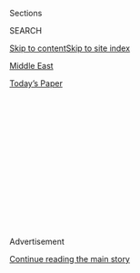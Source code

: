 <div id="app">

<div>

<div>

<div>

<div class="NYTAppHideMasthead css-1q2w90k e1suatyy0">

<div class="section css-ui9rw0 e1suatyy2">

<div class="css-eph4ug er09x8g0">

<div class="css-6n7j50">

</div>

<span class="css-1dv1kvn">Sections</span>

<div class="css-10488qs">

<span class="css-1dv1kvn">SEARCH</span>

</div>

[Skip to content](#site-content)[Skip to site index](#site-index)

</div>

<div id="masthead-section-label" class="css-1wr3we4 eaxe0e00">

[Middle
East](https://www.nytimes.com/section/world/middleeast)

</div>

<div class="css-10698na e1huz5gh0">

</div>

</div>

<div id="masthead-bar-one" class="section hasLinks css-15hmgas e1csuq9d3">

<div class="css-uqyvli e1csuq9d0">

</div>

<div class="css-1uqjmks e1csuq9d1">

</div>

<div class="css-9e9ivx">

[](https://myaccount.nytimes.com/auth/login?response_type=cookie&client_id=vi)

</div>

<div class="css-1bvtpon e1csuq9d2">

[Today’s
Paper](https://www.nytimes.com/section/todayspaper)

</div>

</div>

</div>

</div>

<div data-aria-hidden="false">

<div id="site-content" data-role="main">

<div>

<div class="css-1aor85t" style="opacity:0.000000001;z-index:-1;visibility:hidden">

<div class="css-1hqnpie">

<div class="css-epjblv">

<span class="css-17xtcya">[Middle
East](/section/world/middleeast)</span><span class="css-x15j1o">|</span><span class="css-fwqvlz">Arc
of a Failed Deal: How Nine Months of Mideast Talks Ended in
Disarray</span>

</div>

<div class="css-k008qs">

<div class="css-1iwv8en">

<span class="css-18z7m18"></span>

<div>

</div>

</div>

<span class="css-1n6z4y">https://nyti.ms/1nAGzeq</span>

<div class="css-1705lsu">

<div class="css-4xjgmj">

<div class="css-4skfbu" data-role="toolbar" data-aria-label="Social Media Share buttons, Save button, and Comments Panel with current comment count" data-testid="share-tools">

  - 
  - 
  - 
  - 
    
    <div class="css-6n7j50">
    
    </div>

  - 

</div>

</div>

</div>

</div>

</div>

</div>

<div class="css-13pd83m">

</div>

<div id="top-wrapper" class="css-1sy8kpn">

<div id="top-slug" class="css-l9onyx">

Advertisement

</div>

[Continue reading the main
story](#after-top)

<div class="ad top-wrapper" style="text-align:center;height:100%;display:block;min-height:250px">

<div id="top" class="place-ad" data-position="top" data-size-key="top">

</div>

</div>

<div id="after-top">

</div>

</div>

<div id="sponsor-wrapper" class="css-1hyfx7x">

<div id="sponsor-slug" class="css-19vbshk">

Supported by

</div>

[Continue reading the main
story](#after-sponsor)

<div id="sponsor" class="ad sponsor-wrapper" style="text-align:center;height:100%;display:block">

</div>

<div id="after-sponsor">

</div>

</div>

<div class="css-1vkm6nb ehdk2mb0">

# Arc of a Failed Deal: How Nine Months of Mideast Talks Ended in Disarray

</div>

<div class="css-79elbk" data-testid="photoviewer-wrapper">

<div class="css-z3e15g" data-testid="photoviewer-wrapper-hidden">

</div>

<div class="css-1a48zt4 ehw59r15" data-testid="photoviewer-children">

![<span class="css-16f3y1r e13ogyst0" data-aria-hidden="true">Secretary
of State John Kerry with President Mahmoud Abbas of the Palestinian
Authority in Amman, Jordan, in March, one of their 34 meetings over nine
months of
negotiations.</span><span class="css-cnj6d5 e1z0qqy90" itemprop="copyrightHolder"><span class="css-1ly73wi e1tej78p0">Credit...</span><span><span>Jacquelyn
Martin/Agence France-Presse — Getty
Images</span></span></span>](https://static01.nyt.com/images/2014/04/29/world/RECONSTRUCT/RECONSTRUCT-articleLarge.jpg?quality=75&auto=webp&disable=upscale)

</div>

</div>

<div class="css-xt80pu e12qa4dv0">

<div class="css-18e8msd">

<div class="css-vp77d3 epjyd6m0">

<div class="css-1baulvz">

By [<span class="css-1baulvz" itemprop="name">Jodi
Rudoren</span>](http://www.nytimes.com/by/jodi-rudoren) and
[<span class="css-1baulvz last-byline" itemprop="name">Isabel
Kershner</span>](https://www.nytimes.com/by/isabel-kershner)

</div>

</div>

  - April 28,
    2014

  - 
    
    <div class="css-4xjgmj">
    
    <div class="css-d8bdto" data-role="toolbar" data-aria-label="Social Media Share buttons, Save button, and Comments Panel with current comment count" data-testid="share-tools">
    
      - 
      - 
      - 
      - 
        
        <div class="css-6n7j50">
        
        </div>
    
      - 
    
    </div>
    
    </div>

</div>

</div>

<div class="section meteredContent css-1r7ky0e" name="articleBody" itemprop="articleBody">

<div class="css-1fanzo5 StoryBodyCompanionColumn">

<div class="css-53u6y8">

JERUSALEM — There were late-night video conferences with Secretary of
State John Kerry, including one from beneath mosquito netting in an
Indonesian hotel. Mr. Kerry met a total of 34 times with President
Mahmoud Abbas of the Palestinian Authority, and about twice that with
Prime Minister Benjamin Netanyahu of Israel.

Israeli and Palestinian representatives were summoned for talks in
Amman, Jordan; Davos, Switzerland; London; Munich; Paris; Rome; and
Washington. And Mr. Kerry’s peace envoy, Martin S. Indyk, trekked with a
Palestinian leader to ancient ruins in Jericho.

In the last few weeks, even as both sides took steps that undermined the
process, Mr. Kerry and his team produced a new package of incentives,
including Palestinian autonomy for planning and zoning in
Israeli-controlled parts of the West Bank. All sides left a meeting last
Tuesday optimistic.

The talks nonetheless
[collapsed](http://www.nytimes.com/2014/04/26/world/middleeast/collapse-of-peace-talks-leaves-israel-in-precarious-position.html?hpw&amp;rref=world)
two days later. Mr. Kerry has his share of the blame, at times leaving
Israeli and Palestinian leaders with disparate understandings that would
lead to later blowups and, toward the end, pushing beyond the White
House’s comfort zone to create a new layer of internal negotiations that
slowed events down.

</div>

</div>

<div class="css-1fanzo5 StoryBodyCompanionColumn">

<div class="css-53u6y8">

But Mr. Netanyahu refused to risk alienating Israel’s right wing by
restraining construction in West Bank and East Jerusalem settlements;
about 13,000 new units moved forward during the talks. Mr. Abbas,
looking for a dignified exit from the public stage and furious over the
settlement building, never responded to the ideas Mr. Kerry’s team had
formulated for a framework to guide further negotiations.

Ultimately, the latest round proved the perennial truth with Middle East
peacemaking: Washington cannot force an agreement if the parties are
unwilling.

“It’s part of the pathology of the Israeli-Palestinian relationship that
what one side demands the other side has a predisposition to reject,”
said an American official knowledgeable about the negotiations, speaking
on the condition of anonymity under White House dictate. “It’s one of
the reasons that it’s so difficult to sustain negotiations, never mind
get an agreement.”

Mr. Kerry set the lofty goal last July “to achieve a final-status
agreement over the course of the next nine months.” Instead, as that
deadline passes Tuesday, Israeli and Palestinian leaders are preparing a
battery of punitive measures and unilateral steps that could spiral into
the dissolution of the Palestinian Authority, bringing one of the
world’s most intractable conflicts to a new low.

After [the pact signed last
week](http://www.nytimes.com/2014/04/24/world/middleeast/palestinian-factions-announce-deal-on-unity-government.html?hpw&amp;rref=world)
by the Palestine Liberation Organization and the militant Islamic
faction Hamas led Israel to halt the talks, President Obama said Friday
it may be time for a pause in American intervention.

</div>

</div>

<div class="css-1fanzo5 StoryBodyCompanionColumn">

<div class="css-53u6y8">

“I’ve been going through some soul-searching: Why, if we both say
two-state solution, what’s gone wrong?” Saeb Erekat, the chief
Palestinian negotiator, asked in an interview Monday. “My only answer is
we have failed to sit and agree on a map on borders of the two states.
Everything else will be a domino effect.”

Mr. Erekat’s Israeli counterpart, Tzipi Livni, acknowledged that
continued settlement construction was a problem, but said the
Palestinians knew it was coming. Twice in April, she pointed out, even
as details of new deals were being completed, the Palestinians surprised
Israel and Washington, [first by joining 15 international
conventions](http://www.nytimes.com/2014/04/02/world/middleeast/jonathan-pollard.html "Times article.")
to protest Israel’s failure to release a promised fourth batch of
prisoners, and last week by reconciling with Hamas.

“When you make an agreement with somebody, if he says to you, ‘Listen,
I’m going to pay, but it’s going to take some time,’ ” Ms. Livni said,
“if you want the deal and if you really want to continue negotiations,
you wait.”

The nine-month talks, likened from the beginning to a pregnancy, broke
roughly into three trimesters. First were about 20 bilateral meetings in
which both Israeli and Palestinian negotiators failed to budge from
their opening, maximalist positions. Then, after settlement
announcements prompted the resignation of one Palestinian negotiator,
those unproductive sessions were replaced in November with so-called
proximity talks between each side and the Americans, [focused on the
framework](http://www.nytimes.com/2014/01/01/world/middleeast/kerry-to-press-for-framework-accord-to-keep-mideast-peace-effort-moving.html).
Finally, starting in March, the goal was truncated to simply [extending
the
talks](http://www.nytimes.com/2014/04/05/world/middleeast/mideast.html).

Joining Mr. Erekat at first was Mohammed Shtayyeh, an economist (he was
later replaced by Majid Faraj, the intelligence chief). The Israeli side
was led by Ms. Livni, Israel’s justice minister, and Isaac Molho, Mr.
Netanyahu’s discreet lawyer. Tal Becker, on loan from Israel’s foreign
ministry, and Waseem Khazmo, Mr. Erekat’s lawyer, sat in on all
sessions, and Michael Herzog, a retired Israeli general, joined
midstream.

</div>

</div>

<div style="max-width:100%;margin:0 auto">

<div class="css-17dprlf" data-id="100000002850894" data-slug="israel-negotiations-timeline" style="max-width:180px">

</div>

</div>

<div class="css-1fanzo5 StoryBodyCompanionColumn">

<div class="css-53u6y8">

They talked for hours, in English, with Mr. Erekat repeating certain
mantras: “I’m willing to limit my sovereignty but not my dignity,” he
would say. “I don’t walk around with a neon sign saying ‘stupid’ on my
head.”

</div>

</div>

<div class="css-1fanzo5 StoryBodyCompanionColumn">

<div class="css-53u6y8">

There was always food. In a first for Israeli peacemakers, there was
Chinese takeout in December at Mr. Kerry’s townhouse. At the King David
hotel recently, Mr. Faraj gobbled up matzo, having developed a taste for
it in Israeli prisons. When a snowstorm shuttered Washington offices —
and supermarkets — Mr. Indyk’s wife, Gahl Burt, scrambled to assemble
supper two nights running, only to discover too late that Ms. Livni was
a vegetarian and Mr. Erekat did not eat fish.

Sometimes they sat in Mr. Erekat’s office in Jericho, where he has a
blown-up photograph from his December trip to Hisham’s Palace with Mr.
Indyk.

“I meant to take Martin to ruins to show him nothing lasts and life goes
on,” Mr. Erekat explained. “These were great empires — they’re gone. I
know that the Israeli occupation will go. I know.”

The first turning point came Nov. 5. After the second of Israel’s four
promised batches of prisoners were released, amid anguished protests in
Jerusalem, various plans for nearly 20,000 settlement units were pushed
forward over five days (some were later withdrawn). The Palestinians
were outraged not only at the scale, but that Israelis were suggesting
they had agreed to trade construction for prisoners, when in fact the
“price” was a pledge not to join international agencies and
conventions for the duration of the talks.

At a negotiating session in a Jerusalem suburb, Mr. Erekat pulled from
his bag the computer disk he always carried containing accession papers
and threatened to join 15 conventions “tomorrow.” He and Mr. Shtayyeh
drove directly to Bethlehem to submit their resignations (only Mr.
Shtayyeh’s was accepted).

Mr. Kerry condemned the construction, asking in a television interview,
“How can you say we’re planning to build in the place that will
eventually be Palestine?”

Prime Minister Netanyahu suggested shifting to separate talks with the
Americans, with the idea that the Israeli and Palestinian publics might
more easily swallow a third round of prisoner releases and settlement
announcements if they came with substantive progress. In a sign of
progress, Mr. Abbas suggested that the Israeli military could remain in
the West Bank for five years and then be replaced by either NATO or
United States troops. Israel did delay settlement after December’s
prisoner release, but only for the few days of a Kerry visit.

</div>

</div>

<div class="css-1fanzo5 StoryBodyCompanionColumn">

<div class="css-53u6y8">

It was Feb. 19, at the five-star Hotel Le Meurice in Paris, that Mr.
Kerry’s team began to believe their mission was doomed. President Abbas,
who is 79, told Mr. Kerry he had been battling a cold for two weeks and
was “very stressed.” The two men talked for two hours but got nowhere. A
month later at the White House, President Obama offered the framework
outlines — though no document was ever shared — and Mr. Abbas simply did
not respond.

“He had shut down,” said one of several American officials interviewed.
“As he comes to the end of his life and certainly the end of his term
in office, he’s fed up.”

“His experience in the last nine months, of settlements gone wild,” this
official added, “has just, I think, convinced him that he doesn’t have a
partner.”

As the March 29 deadline [approached for
releasing](http://www.nytimes.com/2014/03/24/world/middleeast/standoff-over-prisoner-release-threatens-mideast-talks.html)
the final prisoners, a lingering problem re-emerged. Mr. Kerry had
allowed the Palestinians to believe Arab-Israeli citizens would be among
those freed without securing such a commitment from Mr. Netanyahu. The
Israelis said no one would be let go unless talks were extended.

Mr. Kerry dangled the prospect of freeing [Jonathan J.
Pollard](http://www.nytimes.com/2014/04/01/world/middleeast/pollard.html),
the American convicted of spying for Israel, despite White House
reservations. But on April 1, even as Mr. Netanyahu was gathering votes
for the new deal, an old tender for 708 apartments in East Jerusalem’s
Gilo, was republished. Soon Mr. Abbas was on television signing
documents to join the international conventions.

Still they kept talking. Negotiators barely slept for three weeks. Last
Tuesday, the latest package was presented at a meeting variously
described as “serious,” “positive” and “excellent.”

“We had ups and downs: One day if you would ask me I would tell you it’s
going to happen, the next day I would tell you it’s not going to
happen,” one Israeli said. That Tuesday, he added, “we felt maybe we
are going to make it. They asked, ‘Let’s meet the next day.’ ”

But the next day, Palestine Liberation Organization leaders held hands
aloft with those from Hamas. Israel immediately canceled the scheduled
negotiating session, and 24 hours later, froze talks indefinitely.

</div>

</div>

</div>

<div>

</div>

<div>

</div>

<div>

</div>

<div>

<div id="bottom-wrapper" class="css-1ede5it">

<div id="bottom-slug" class="css-l9onyx">

Advertisement

</div>

[Continue reading the main
story](#after-bottom)

<div id="bottom" class="ad bottom-wrapper" style="text-align:center;height:100%;display:block;min-height:90px">

</div>

<div id="after-bottom">

</div>

</div>

</div>

</div>

</div>

## Site Index

<div>

</div>

## Site Information Navigation

  - [© <span>2020</span> <span>The New York Times
    Company</span>](https://help.nytimes.com/hc/en-us/articles/115014792127-Copyright-notice)

<!-- end list -->

  - [NYTCo](https://www.nytco.com/)
  - [Contact
    Us](https://help.nytimes.com/hc/en-us/articles/115015385887-Contact-Us)
  - [Work with us](https://www.nytco.com/careers/)
  - [Advertise](https://nytmediakit.com/)
  - [T Brand Studio](http://www.tbrandstudio.com/)
  - [Your Ad
    Choices](https://www.nytimes.com/privacy/cookie-policy#how-do-i-manage-trackers)
  - [Privacy](https://www.nytimes.com/privacy)
  - [Terms of
    Service](https://help.nytimes.com/hc/en-us/articles/115014893428-Terms-of-service)
  - [Terms of
    Sale](https://help.nytimes.com/hc/en-us/articles/115014893968-Terms-of-sale)
  - [Site
    Map](https://spiderbites.nytimes.com)
  - [Help](https://help.nytimes.com/hc/en-us)
  - [Subscriptions](https://www.nytimes.com/subscription?campaignId=37WXW)

</div>

</div>

</div>

</div>
